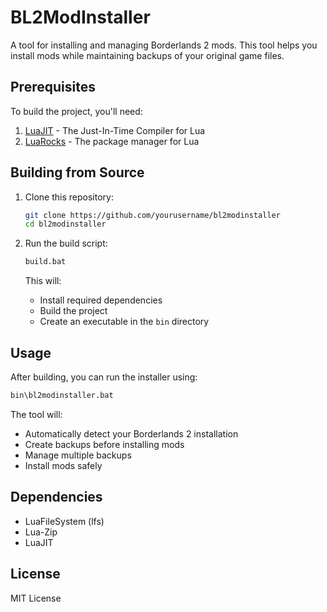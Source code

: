 # BL2ModInstaller

A tool for installing and managing Borderlands 2 mods. This tool helps you install mods while maintaining backups of your original game files.

## Prerequisites

To build the project, you'll need:

1. [LuaJIT](https://luajit.org/download.html) - The Just-In-Time Compiler for Lua
2. [LuaRocks](https://github.com/luarocks/luarocks/wiki/Installation-instructions-for-Windows) - The package manager for Lua

## Building from Source

1. Clone this repository:
   ```bash
   git clone https://github.com/yourusername/bl2modinstaller
   cd bl2modinstaller
   ```

2. Run the build script:
   ```bash
   build.bat
   ```

   This will:
   - Install required dependencies
   - Build the project
   - Create an executable in the `bin` directory

## Usage

After building, you can run the installer using:
```bash
bin\bl2modinstaller.bat
```

The tool will:
- Automatically detect your Borderlands 2 installation
- Create backups before installing mods
- Manage multiple backups
- Install mods safely

## Dependencies

- LuaFileSystem (lfs)
- Lua-Zip
- LuaJIT

## License

MIT License


